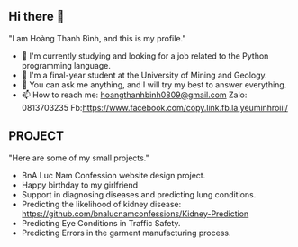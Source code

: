 ## Hi there 👋

"I am Hoàng Thanh Bình, and this is my profile."

- 🔭 I'm currently studying and looking for a job related to the Python programming language.
- 🌱 I'm a final-year student at the University of Mining and Geology.
- 💬 You can ask me anything, and I will try my best to answer everything.
- 📫 How to reach me: hoangthanhbinh0809@gmail.com
  Zalo: 0813703235
  Fb:https://www.facebook.com/copy.link.fb.la.yeuminhroiii/

  
## PROJECT
  "Here are some of my small projects."

- BnA Luc Nam Confession website design project.
- Happy birthday to my girlfriend
- Support in diagnosing diseases and predicting lung conditions.
- Predicting the likelihood of kidney disease: https://github.com/bnalucnamconfessions/Kidney-Prediction
- Predicting Eye Conditions in Traffic Safety.
- Predicting Errors in the garment manufacturing process.
